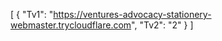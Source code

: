 [
  {
    "Tv1": "https://ventures-advocacy-stationery-webmaster.trycloudflare.com",
    "Tv2": "2"
  }
]
